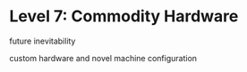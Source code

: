 # Level 7: Commodity Hardware

future inevitability 

custom hardware and novel machine configuration 
